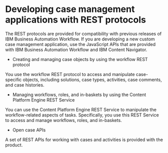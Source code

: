 # Developing case management applications with REST protocols

The REST protocols are provided for compatibility with previous releases of IBM Business Automation
Workflow. If you are developing a new custom case management
    application, use the JavaScript APIs that are
    provided with IBM Business Automation
Workflow and IBM Content
Navigator.

- Creating and managing case objects by using the workflow REST protocol

You use the workflow REST protocol to access and manipulate case-specific objects, including solutions, case types, activities, case comments, and case histories.
- Managing workflows, roles, and in-baskets by using the Content Platform Engine REST Service

You can use the Content Platform Engine REST Service to manipulate the workflow-related aspects of tasks. Specifically, you use this REST Service to access and manage workflows, roles, and in-baskets.
- Open case APIs

A set of REST APIs for working with cases and activities is provided with the product.
